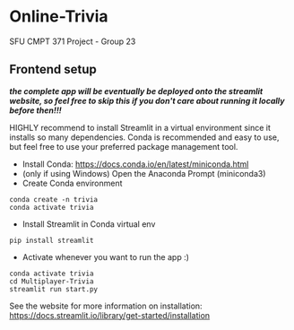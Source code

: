 # Online-Trivia
SFU CMPT 371 Project - Group 23

## Frontend setup
***the complete app will be eventually be deployed onto the streamlit website, so feel free to skip this if you don't care about running it locally before then!!!***

HIGHLY recommend to install Streamlit in a virtual environment since it installs so many dependencies. Conda is recommended and easy to use, but feel free to use your preferred package management tool.

- Install Conda: https://docs.conda.io/en/latest/miniconda.html
- (only if using Windows) Open the Anaconda Prompt (miniconda3)
- Create Conda environment
```
conda create -n trivia
conda activate trivia
```
- Install Streamlit in Conda virtual env

```
pip install streamlit
```
- Activate whenever you want to run the app :)
```
conda activate trivia
cd Multiplayer-Trivia
streamlit run start.py
```

See the website for more information on installation: https://docs.streamlit.io/library/get-started/installation
